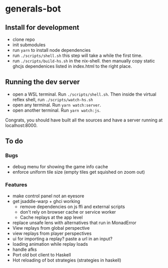 # generals-bot

## Install for development
- clone repo
- init submodules
- run `yarn` to install node dependencies
- run `./scripts/shell.sh` this step will take a while the first time.
- run `./scripts/build-hs.sh` in the nix-shell. then manually copy static ghcjs dependenices listed in index.html to the right place.

## Running the dev server
- open a WSL terminal. Run `./scripts/shell.sh`. Then inside the virtual reflex shell, run `./scripts/watch-hs.sh`
- open any terminal. Run `yarn watch:server`.
- open another terminal. Run `yarn watch:js`.

Congrats, you should have built all the sources and have a server running at localhost:8000.

## To do
### Bugs
  - debug menu for showing the game info cache
- enforce uniform tile size (empty tiles get squished on zoom out)

### Features
- make control panel not an eyesore
- get jsaddle-warp + ghci working
  - remove dependencies on js ffi and external scripts
  - don't rely on browser cache or service worker
  - Cache replays at the app level
- replace unsafe lens with alternatives that run in MonadError
- View replays from global perspective
- view replays from player perspectives
- ui for importing a replay? paste a url in an input?
- loading animation while replay loads
- handle afks
- Port old bot client to Haskell
- Hot reloading of bot strategies (strategies in haskell)

